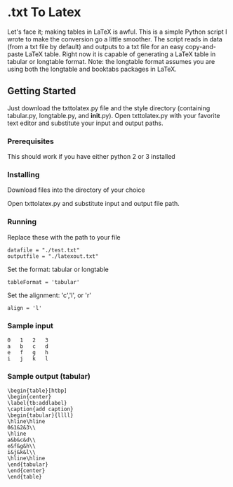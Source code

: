 # .txt To Latex

Let's face it; making tables in LaTeX is awful.
This is a simple Python script I wrote to make the conversion go a little smoother. 
The script reads in data (from a txt file by default) and outputs to a txt file for an easy copy-and-paste LaTeX table.
Right now it is capable of generating a LaTeX table in tabular or longtable format.
Note: the longtable format assumes you are using both the longtable and booktabs packages in LaTeX.

## Getting Started

Just download the txttolatex.py file and the style directory (containing tabular.py, longtable.py, and __init__.py).
Open txttolatex.py with your favorite text editor and substitute your input and output paths.

### Prerequisites

This should work if you have either python 2 or 3 installed

### Installing

Download files into the directory of your choice

Open txttolatex.py and substitute input and output file path.

### Running
Replace these with the path to your file
```
datafile = "./test.txt"
outputfile = "./latexout.txt"
```
Set the format: tabular or longtable
```
tableFormat = 'tabular'
```
Set the alignment: 'c','l', or 'r'
```
align = 'l'
```
### Sample input

```
0	1	2	3
a	b	c	d	
e	f	g	h
i	j	k	l
```
### Sample output (tabular)
```
\begin{table}[htbp]
\begin{center}
\label{tb:addlabel}
\caption{add caption}
\begin{tabular}{llll}
\hline\hline
0&1&2&3\\
\hline
a&b&c&d\\
e&f&g&h\\
i&j&k&l\\
\hline\hline
\end{tabular}
\end{center}
\end{table}
```
